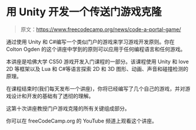 # 用 Unity 开发一个传送门游戏克隆

> 原文：<https://www.freecodecamp.org/news/code-a-portal-game/>

通过使用 Unity 和 C#编写一个类似门户的游戏来学习游戏开发原则。你在 Colton Ogden 的这个讲座中学到的原则可以应用于任何编程语言和任何游戏。

本讲座是哈佛大学 CS50 游戏开发入门课程的一部分。该课程使用 Unity 和 love 2D 等框架以及 Lua 和 C#等语言探索 2D 和 3D 图形、动画、声音和碰撞检测的原理。

在课程结束时(我们每天发布一个讲座)，你将已经编写了几个自己的游戏，并对游戏设计和开发的基础有了透彻的理解。

这第十次讲座教授门户游戏克隆的所有关键组成部分。

你可以在 freeCodeCamp.org 的 YouTube 频道上观看这个讲座。